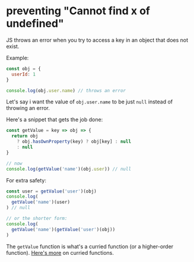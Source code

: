 # preventing "Cannot find x of undefined"

JS throws an error when you try to access a key in an object that does not exist.

Example:

```js
const obj = {
  userId: 1
}

console.log(obj.user.name) // throws an error
```

Let's say i want the value of `obj.user.name` to be just `null` instead of throwing an error.

Here's a snippet that gets the job done:

```js
const getValue = key => obj => {
  return obj
    ? obj.hasOwnProperty(key) ? obj[key] : null
    : null
}

// now
console.log(getValue('name')(obj.user)) // null
```

For extra safety:

```js
const user = getValue('user')(obj)
console.log(
  getValue('name')(user)
) // null

// or the shorter form:
console.log(
  getValue('name')(getValue('user')(obj))
)
````

The `getValue` function is what's a curried function (or a higher-order function). [Here's more][curry] on curried functions.

[curry]:https://www.sitepoint.com/currying-in-functional-javascript/
